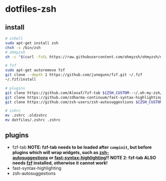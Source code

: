 # dotfiles-zsh

## install

```sh
# zshell
sudo apt-get install zsh
chsh -s /bin/zsh
# ohmyzsh
sh -c "$(curl -fsSL https://raw.githubusercontent.com/ohmyzsh/ohmyzsh/master/tools/install.sh)"

# fzf
sudo apt-get autoremove fzf
git clone --depth 1 https://github.com/junegunn/fzf.git ~/.fzf
~/.fzf/install

# plugins
git clone https://github.com/Aloxaf/fzf-tab ${ZSH_CUSTOM:-~/.oh-my-zsh/custom}/plugins/fzf-tab
git clone https://github.com/zdharma-continuum/fast-syntax-highlighting.git ${ZSH_CUSTOM:-$HOME/.oh-my-zsh/custom}/plugins/fast-syntax-highlighting
git clone https://github.com/zsh-users/zsh-autosuggestions ${ZSH_CUSTOM:-~/.oh-my-zsh/custom}/plugins/zsh-autosuggestions

# zshrc
mv .zshrc .oldzshrc
mv dotfiles/.zshrc .zshrc
```

## plugins

- fzf-tab
    **NOTE: fzf-tab needs to be loaded after `compinit`, but before plugins which will wrap widgets, such as [zsh-autosuggestions](https://github.com/zsh-users/zsh-autosuggestions) or [fast-syntax-highlighting](https://github.com/zdharma-continuum/fast-syntax-highlighting)!!**
    **NOTE 2: fzf-tab ALSO needs [fzf](https://github.com/junegunn/fzf) installed, otherwise it cannot work!**
- fast-syntax-highlighting
- zsh-autosuggestions
